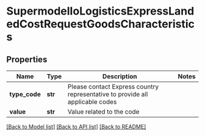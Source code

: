 # SupermodelIoLogisticsExpressLandedCostRequestGoodsCharacteristics

## Properties
Name | Type | Description | Notes
------------ | ------------- | ------------- | -------------
**type_code** | **str** | Please contact Express country representative to provide all applicable codes | 
**value** | **str** | Value related to the code | 

[[Back to Model list]](../README.md#documentation-for-models) [[Back to API list]](../README.md#documentation-for-api-endpoints) [[Back to README]](../README.md)

